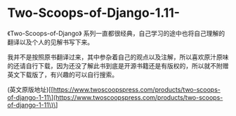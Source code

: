 # Two-Scoops-of-Django-1.11-

《Two-Scoops-of-Django》 系列一直都很经典，自己学习的途中也将自己理解的翻译以及个人的见解书写下来。

我并不是按照原书翻译过来，其中参杂着自己的观点以及注解，所以喜欢原汁原味的还请自行下载，因为还没了解此书到底是开源书籍还是有版权的，所以就不附赠英文下载版了，有兴趣的可以自行搜索。

\(英文原版地址\)\[[https://www.twoscoopspress.com/products/two-scoops-of-django-1-11\](https://www.twoscoopspress.com/products/two-scoops-of-django-1-11\)\]

## 



